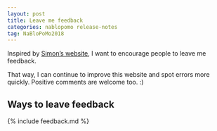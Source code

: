 ```yaml
---
layout: post
title: Leave me feedback
categories: nablopomo release-notes
tag: NaBloPoMo2018
---
```


<p class="lede">Inspired by <a href="http://www.ermlikeyeah.com/">Simon’s website</a>, I want to encourage people to leave me feedback.</p>

That way, I can continue to improve this website and spot errors more quickly. Positive comments are welcome too. :)

## Ways to leave feedback

{% include feedback.md %}
